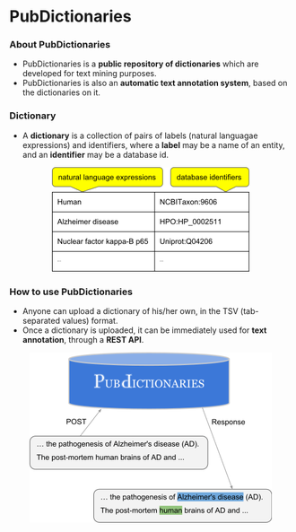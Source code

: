# PubDictionaries
### About PubDictionaries
* PubDictionaries is a **public repository of dictionaries** which are developed for text mining purposes.
* PubDictionaries is also an **automatic text annotation system**, based on the dictionaries on it.

### Dictionary
* A **dictionary** is a collection of pairs of labels (natural languagae expressions) and identifiers, where a **label** may be a name of an entity, and an **identifier** may be a database id.

<p align="center"> 
<img src="https://raw.githubusercontent.com/dbcls/website/master/services/images/DBCLSservices_PubDictionaries_fig-1_180603.png">
</p>

### How to use PubDictionaries
* Anyone can upload a dictionary of his/her own, in the TSV (tab-separated values) format.
* Once a dictionary is uploaded, it can be immediately used for **text annotation**, through a **REST API**.

<p align="center"> 
<img src="https://raw.githubusercontent.com/dbcls/website/master/services/images/DBCLSservices_PubDictionaries_fig-2_180603.png">
</p>
